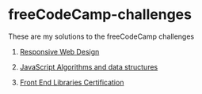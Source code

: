 # freeCodeCamp-challenges
These are my solutions to the freeCodeCamp challenges

1. [Responsive Web Design](https://github.com/DraciVik/freeCodeCamp-challenges/tree/master/Responsive-Web-Design)
2. [JavaScript Algorithms and data structures](https://github.com/DraciVik/freeCodeCamp-challenges/tree/master/Javascript-Algorithms-And-Data-Structures)

3. [Front End Libraries Certification](https://github.com/DraciVik/freeCodeCamp-challenges/tree/master/Front-End-Libraries-Certification)
